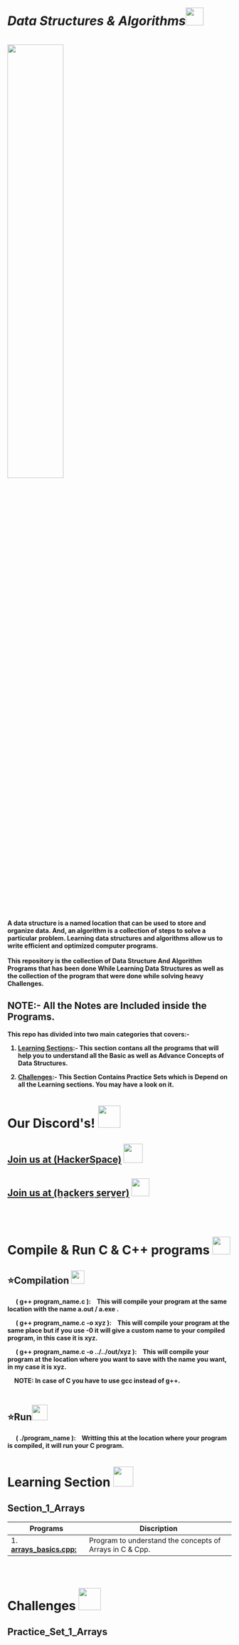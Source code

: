  <h1><b><i>Data Structures & Algorithms</i></b><img src="https://i.imgur.com/ineNf1A.png" height=40px></h1> 
 <br>
<img src="https://i.imgur.com/OsHj2uw.gif" height=50% width=50%> 
<!-- <img src="https://i.imgur.com/wZ2fx8S.gif" height=4px width=100%> -->
<br><br><b>
A data structure is a named location that can be used to store and organize data. And, an algorithm is a collection of steps to solve a particular problem. Learning data structures and algorithms allow us to write efficient and optimized computer programs.<br><br>
This repository is the collection of Data Structure And Algorithm Programs that has been done While Learning Data Structures as well as the collection of the program that were done while solving heavy Challenges. 

<h2><b>NOTE<b>:- All the Notes are Included inside the Programs. </h2>

This repo has divided into two main categories that covers:-

1. <u>Learning Sections</u>:- This section contans all the programs that will help you to understand all the Basic as well as Advance Concepts of Data Structures. <br>

2. <u>Challenges</u>:- This Section Contains Practice Sets which is Depend on all the Learning sections. You may have a look on it.<br>

<b>
<!-- <img src="https://i.imgur.com/wZ2fx8S.gif" height=4px width=100%> -->

# Our Discord's! <img src="https://i.imgur.com/YrfDw86.gif" height=50px>

<!-- <img src="https://i.imgur.com/wZ2fx8S.gif" height=5px width=50%> -->

**[<h2>Join us at (HackerSpace)](https://discord.gg/5PNFxQF2nz)** <img src="https://i.imgur.com/eWIwGMl.png" height=43px>

**[<h2>Join us at (h̲a̲c̲k̲e̲r̲s̲ ̲s̲e̲r̲v̲e̲r̲)](https://discord.gg/5uZjRKHmJQ)** <img src="https://i.imgur.com/ZvJVrUo.gif" height=40px>

<!-- <img src="https://i.imgur.com/wZ2fx8S.gif" height=5px width=50%> -->
</b>
<br>

# Compile & Run C & C++ programs <img src="https://i.imgur.com/Csp0I6C.gifg" height=40px>

<!-- <img src="https://i.imgur.com/wZ2fx8S.gif" height=4px width=100%> -->

## ⭐Compilation <img src="https://i.imgur.com/bk962Bi.gif" height=30px>

 <img src="https://i.imgur.com/aLhRk4Z.gif" height=12px>&nbsp;&nbsp;<b>( g++ program_name.c ):&nbsp;&nbsp;&nbsp;</b> This will compile your program at the same location with the name a.out / a.exe .<br>

 <img src="https://i.imgur.com/aLhRk4Z.gif" height=12px>&nbsp;&nbsp;<b>( g++ program_name.c -o xyz ):&nbsp;&nbsp;&nbsp;<b> This will compile your program at the same place but if you use -0 it will give a custom name to your compiled program, in this case it is xyz. <br>

 <img src="https://i.imgur.com/aLhRk4Z.gif" height=12px>&nbsp;&nbsp;<b>( g++ program_name.c -o ../../out/xyz ):&nbsp;&nbsp;&nbsp;<b> This will compile your program at the location where you want to save with the name you want, in my case it is xyz.<br>

 <img src="https://i.imgur.com/aLhRk4Z.gif" height=12px>
 <b>NOTE:</b> In case of C you have to use gcc instead of g++.<br><br>

 ## ⭐Run<img src="https://i.imgur.com/ZTeqcGO.gif" height=35px>

<img src="https://i.imgur.com/aLhRk4Z.gif" height=12px>&nbsp;&nbsp;<b>( ./program_name ):&nbsp;&nbsp;&nbsp;<b> Writting this at the location where your program is compiled, it will run your C program.

<!-- <img src="https://i.imgur.com/wZ2fx8S.gif" height=4px width=100%> -->

# Learning Section <img src="https://i.imgur.com/ARXvPUn.gif"  height=45px>

## Section_1_Arrays
 <!-- <img src="https://i.imgur.com/NybLemT.gif" height=40px> -->

| Programs                                           |Discription                             |
|----------------------------------------------------|----------------------------------------|
|1. **[arrays_basics.cpp:](Learnings/Arrays_Basics/arrays_basics.cpp)**| Program to understand the concepts of Arrays in C & Cpp.|

<br>


# Challenges <img src="https://i.imgur.com/LUIqtKt.gif" height=50px>

## Practice_Set_1_Arrays
 <!-- <img src="https://i.imgur.com/NybLemT.gif" height=40px> -->

<!-- | Programs                                           |Discription                             |
|----------------------------------------------------|----------------------------------------|
|1. **[area_of_reactangle.c:](Challanges/Practice_Set_1_Variables_Constants_&_Keywords/area_of_reactangle.c)**| Write a Program to  -->
<br>




